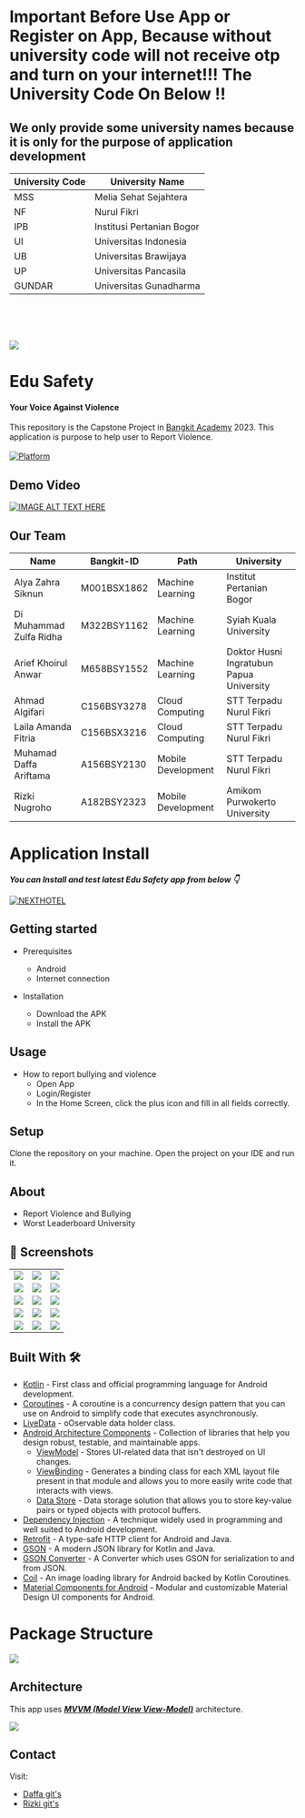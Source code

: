 # Important Before Use App or Register on App, Because without university code will not receive otp and turn on your internet!!! The University Code On Below !!
## We only provide some university names because it is only for the purpose of application development
| University Code                             | University Name    | 
| ------------- | ------------- |
| MSS               | Melia Sehat Sejahtera   
| NF       | Nurul Fikri   |
| IPB             | Institusi Pertanian Bogor   |
| UI                  | Universitas Indonesia   | 
| UB             | Universitas Brawijaya   | 
| UP          | Universitas Pancasila   | 
| GUNDAR                   | Universitas Gunadharma   | 

<br>
<br>
<br>


![](media/logo.png)

# **Edu Safety**

#### Your Voice Against Violence

This repository is the Capstone Project in [Bangkit Academy](https://grow.google/intl/id_id/bangkit/) 2023. This application is purpose to help user to Report Violence.<br><br>
[![Platform](https://img.shields.io/badge/platform-Android-green.svg)](http://developer.android.com/index.html)<br>

## Demo Video
[![IMAGE ALT TEXT HERE](media/Frame_106.png)](https://drive.google.com/file/d/1RLlM7h8_eyaFOyGvSXGUZ13e0wtaAIUO/view?usp=sharing)

## Our Team
| Name                            | Bangkit-ID    | Path               | University                                |
| -------------                   | ------------- | -------------      | -------------                             |
| Alya Zahra Siknun               | M001BSX1862   | Machine Learning   | Institut Pertanian Bogor                  | 
| Di Muhammad Zulfa Ridha         | M322BSY1162   | Machine Learning   | Syiah Kuala University                    |
| Arief Khoirul Anwar             | M658BSY1552   | Machine Learning   | Doktor Husni Ingratubun Papua University  | 
| Ahmad Algifari                  | C156BSY3278   | Cloud Computing    | STT Terpadu Nurul Fikri                   | 
| Laila Amanda Fitria             | C156BSX3216   | Cloud Computing    | STT Terpadu Nurul Fikri                   | 
| Muhamad Daffa Ariftama          | A156BSY2130   | Mobile Development | STT Terpadu Nurul Fikri                   | 
| Rizki Nugroho                   | A182BSY2323   | Mobile Development | Amikom Purwokerto University              | 


# Application Install

***You can Install and test latest Edu Safety app from below 👇***

[![NEXTHOTEL](https://img.shields.io/badge/EduSafety✅-APK-red.svg?style=for-the-badge&logo=android)](https://github.com/Next-Carlos/NP/releases/download/v1.0.0/app-debug.apk)


## Getting started
- Prerequisites
    - Android
    - Internet connection

- Installation
    - Download the APK
    - Install the APK

## Usage
- How to report bullying and violence
    - Open App
    - Login/Register
    - In the Home Screen, click the plus icon and fill in all fields correctly.

## Setup
Clone the repository on your machine. Open the project on your IDE and run it.

## About
- Report Violence and Bullying
- Worst Leaderboard University

## 📸 Screenshots
||||
|:----------------------------------------:|:-----------------------------------------:|:-----------------------------------------: |
| ![](media/screenshot/1.png) | ![](media/screenshot/2.png) | ![](media/screenshot/3.png) |
| ![](media/screenshot/4.png) | ![](media/screenshot/5.png) | ![](media/screenshot/6.png) |
| ![](media/screenshot/7.png) | ![](media/screenshot/8.png) | ![](media/screenshot/9.png) |
| ![](media/screenshot/10.png) | ![](media/screenshot/11.png) | ![](media/screenshot/12.png) |
| ![](media/screenshot/13.png) | ![](media/screenshot/14.png) | ![](media/screenshot/15.png) |

## Built With 🛠
- [Kotlin](https://kotlinlang.org/) - First class and official programming language for Android development.
- [Coroutines](https://kotlinlang.org/docs/reference/coroutines-overview.html) - A coroutine is a concurrency design pattern that you can use on Android to simplify code that executes asynchronously.
- [LiveData](https://developer.android.com/topic/libraries/architecture/livedata) -  oOservable data holder class.
- [Android Architecture Components](https://developer.android.com/topic/libraries/architecture) - Collection of libraries that help you design robust, testable, and maintainable apps.
    - [ViewModel](https://developer.android.com/topic/libraries/architecture/viewmodel) - Stores UI-related data that isn't destroyed on UI changes.
    - [ViewBinding](https://developer.android.com/topic/libraries/view-binding) - Generates a binding class for each XML layout file present in that module and allows you to more easily write code that interacts with views.
    - [Data Store](https://developer.android.com/topic/libraries/architecture/datastore) - Data storage solution that allows you to store key-value pairs or typed objects with protocol buffers.
- [Dependency Injection](https://developer.android.com/training/dependency-injection) - A technique widely used in programming and well suited to Android development.
- [Retrofit](https://square.github.io/retrofit/) - A type-safe HTTP client for Android and Java.
- [GSON](https://github.com/google/gson) - A modern JSON library for Kotlin and Java.
- [GSON Converter](https://github.com/square/retrofit/tree/master/retrofit-converters/gson) - A Converter which uses GSON for serialization to and from JSON.
- [Coil](https://github.com/coil-kt/coil) - An image loading library for Android backed by Kotlin Coroutines.
- [Material Components for Android](https://github.com/material-components/material-components-android) - Modular and customizable Material Design UI components for Android.

# Package Structure
![](media/structure_folder.png)

## Architecture
This app uses [***MVVM (Model View View-Model)***](https://developer.android.com/jetpack/docs/guide#recommended-app-arch) architecture.

![](https://developer.android.com/topic/libraries/architecture/images/final-architecture.png)

## Contact
Visit:
- [Daffa git's](https://github.com/daffaariftama)
- [Rizki git's](https://github.com/sinugrepo)
